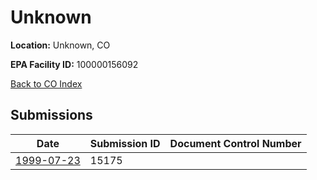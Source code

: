 # Unknown

**Location:** Unknown, CO

**EPA Facility ID:** 100000156092

[Back to CO Index](../../index.md)

## Submissions

| Date | Submission ID | Document Control Number |
|------|--------------|-------------------------|
| [1999-07-23](submissions/15175.md) | 15175 |  |
